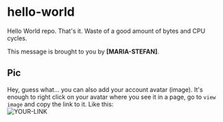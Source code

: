 # hello-world

Hello World repo. That's it. Waste of a good amount of bytes and CPU cycles.

This message is brought to you by **[MARIA-STEFAN]**.

## Pic

Hey, guess what... you can also add your account avatar (image). It's enough to right click on your avatar where you see it in a page, go to `view image` and copy the link to it.
Like this:  
![YOUR-LINK](https://avatars.githubusercontent.com/u/94195448?s=40&v=4)
